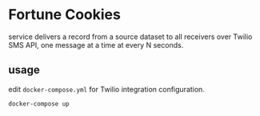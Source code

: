 # Fortune Cookies
service delivers a record from a source dataset to all receivers over Twilio SMS API, one message at a time at every N seconds.

## usage
edit ```docker-compose.yml``` for Twilio integration configuration.

```bash
docker-compose up
```
